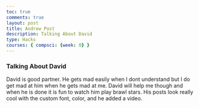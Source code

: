 ```yaml
---
toc: true
comments: true
layout: post
title: Andrew Post
description: Talking About David
type: Hacks
courses: { compsci: {week: 0} }
---
```


###    Talking About David
David is good partner. He gets mad easily when I dont understand but I do get mad at him when he gets mad at me. David will help me though and when he is done it is fun to watch him play brawl stars. His posts look really cool with the custom font, color, and he added a video.
